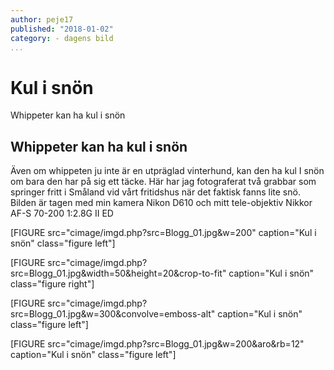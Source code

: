 ```yaml
---
author: peje17
published: "2018-01-02"
category: - dagens bild
...
```

Kul i snön
==================================



Whippeter kan ha kul i snön

<!--more-->

Whippeter kan ha kul i snön
-----------------------------------
Även om whippeten ju inte är en utpräglad vinterhund, kan den ha kul I snön om bara den har på sig ett täcke. Här har jag fotograferat två grabbar som springer fritt i Småland vid vårt fritidshus när det faktisk fanns lite snö.
Bilden är tagen med min kamera Nikon D610 och mitt tele-objektiv Nikkor AF-S 70-200 1:2.8G II ED

[FIGURE src="cimage/imgd.php?src=Blogg_01.jpg&w=200" caption="Kul i snön"  class="figure left"]

[FIGURE src="cimage/imgd.php?src=Blogg_01.jpg&width=50&height=20&crop-to-fit" caption="Kul i snön"  class="figure right"]

[FIGURE src="cimage/imgd.php?src=Blogg_01.jpg&w=300&convolve=emboss-alt" caption="Kul i snön"  class="figure left"]

[FIGURE src="cimage/imgd.php?src=Blogg_01.jpg&w=200&aro&rb=12" caption="Kul i snön"  class="figure left"]

